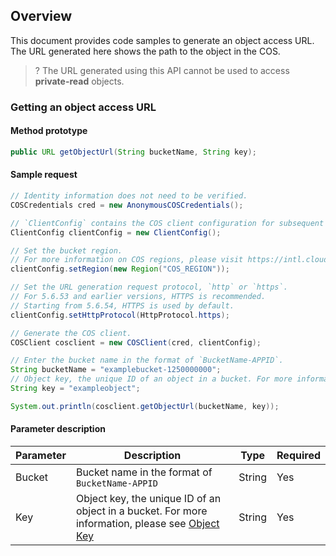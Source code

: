 ## Overview

This document provides code samples to generate an object access URL.
The URL generated here shows the path to the object in the COS.

>? The URL generated using this API cannot be used to access **private-read** objects.
>

### Getting an object access URL

#### Method prototype

```java
public URL getObjectUrl(String bucketName, String key);
```

#### Sample request

```java
// Identity information does not need to be verified.
COSCredentials cred = new AnonymousCOSCredentials();

// `ClientConfig` contains the COS client configuration for subsequent COS requests.
ClientConfig clientConfig = new ClientConfig();

// Set the bucket region.
// For more information on COS regions, please visit https://intl.cloud.tencent.com/document/product/436/6224.
clientConfig.setRegion(new Region("COS_REGION"));

// Set the URL generation request protocol, `http` or `https`.
// For 5.6.53 and earlier versions, HTTPS is recommended.
// Starting from 5.6.54, HTTPS is used by default.
clientConfig.setHttpProtocol(HttpProtocol.https);

// Generate the COS client.
COSClient cosclient = new COSClient(cred, clientConfig);

// Enter the bucket name in the format of `BucketName-APPID`.
String bucketName = "examplebucket-1250000000";
// Object key, the unique ID of an object in a bucket. For more information, please see [Object Key](https://intl.cloud.tencent.com/document/product/436/13324).
String key = "exampleobject";

System.out.println(cosclient.getObjectUrl(bucketName, key));
```

#### Parameter description

| Parameter | Description | Type | Required |
| --------- | -------------- |---------- | ----------- |
| Bucket | Bucket name in the format of `BucketName-APPID` | String | Yes |
| Key | Object key, the unique ID of an object in a bucket. For more information, please see [Object Key](https://intl.cloud.tencent.com/document/product/436/13324#.E5.AF.B9.E8.B1.A1.E9.94.AE) | String | Yes |

